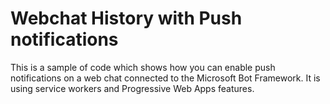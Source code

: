  # Webchat History with Push notifications

This is a sample of code which shows how you can enable push notifications on a web chat connected to the Microsoft Bot Framework. It is using service workers and Progressive Web Apps features.

